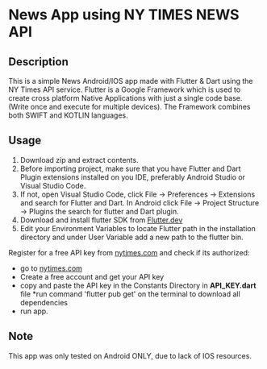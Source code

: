 # News App using NY TIMES NEWS API

## Description

This is a simple News Android/IOS app made with Flutter & Dart using the NY Times API service.
Flutter is a Google Framework which is used to create cross platform Native Applications with just a single code base. (Write once and execute for multiple devices).
The Framework combines both SWIFT and KOTLIN languages.

## Usage
1. Download zip and extract contents.
2. Before importing project, make sure that you have Flutter and Dart Plugin extensions installed on you IDE, preferably Android Studio or Visual Studio Code.
3. If not, open Visual Studio Code, click File -> Preferences -> Extensions and search for Flutter and Dart. In Android click File -> Project Structure -> Plugins the search for flutter and Dart plugin.
4. Download and install flutter SDK from <a href="https://flutter.dev/docs/get-started/install/windows/">Flutter.dev</a>
5. Edit your Environment Variables to locate Flutter path in the installation directory and under User Variable add a new path to the flutter bin.

Register for a free API key from <a href="https://developer.nytimes.com/">nytimes.com</a> and check if its authorized:

* go to <a href="https://developer.nytimes.com/">nytimes.com</a>
* Create a free account and get your API key
* copy and paste the API key in the Constants Directory in **API_KEY.dart** file
  *run command 'flutter pub get' on the terminal to download all dependencies
* run app.

## Note
This app was only tested on Android ONLY, due to lack of IOS resources.


